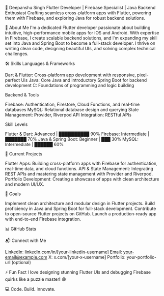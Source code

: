 
  👋 Deepanshu Singh
  Flutter Developer | Firebase Specialist | Java Backend Enthusiast
  Crafting seamless cross-platform apps with Flutter, powering them with Firebase, and exploring Java for robust backend solutions.

  
    
  
  
    
  
  
    
  



🌟 About Me
I'm a dedicated Flutter developer passionate about building intuitive, high-performance mobile apps for iOS and Android. With expertise in Firebase, I create scalable backend solutions, and I'm expanding my skill set into Java and Spring Boot to become a full-stack developer. I thrive on writing clean code, designing beautiful UIs, and solving complex technical challenges.

🛠️ Skills
Languages & Frameworks

 Dart & Flutter: Cross-platform app development with responsive, pixel-perfect UIs
 Java: Core Java and introductory Spring Boot for backend development
 C: Foundations of programming and logic building

Backend & Tools

 Firebase: Authentication, Firestore, Cloud Functions, and real-time databases
 MySQL: Relational database design and querying
State Management: Provider, Riverpod
API Integration: RESTful APIs

Skill Levels

Flutter & Dart: Advanced | ██████████ 90%
Firebase: Intermediate | ███████ 70%
Java & Spring Boot: Beginner | ███ 30%
MySQL: Intermediate | ██████ 60%


🔭 Current Projects

Flutter Apps: Building cross-platform apps with Firebase for authentication, real-time data, and cloud functions.
API & State Management: Integrating REST APIs and mastering state management with Provider and Riverpod.
Portfolio Development: Creating a showcase of apps with clean architecture and modern UI/UX.


🎯 Goals

Implement clean architecture and modular design in Flutter projects.
Build proficiency in Java and Spring Boot for full-stack development.
Contribute to open-source Flutter projects on GitHub.
Launch a production-ready app with end-to-end Firebase integration.


📊 GitHub Stats

  
  



📬 Connect with Me

LinkedIn: linkedin.com/in/[your-linkedin-username]
Email: your-email@example.com
X: x.com/[your-x-username]
Portfolio: your-portfolio-url (optional)


⚡ Fun Fact
I love designing stunning Flutter UIs and debugging Firebase quirks like a puzzle master! 😄


  💻 Code. Build. Innovate.
  
